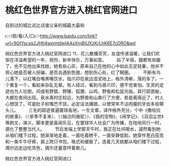 # 桃红色世界官方进入桃红官网进口
自到过的城比试比试谁父亲的城最大最和

👉/观/看/入/口👉http://www.baidu.com/link?url=9GtYscxq2JHtl4wpmtdwIAAxXmBlUXzKrLhK6E7cDRO&wd

桃红色世界官方进入桃红官网进口	11、花儿散播芬芳，友谊传递温暖，让我们欢愉在洋溢希望的一年，祝你，新年快乐，万事如意。
　　站了半宿，腿都有些酸了，也不见他出来找她，她有些心灰，原来自己在他的心中如此无足轻重，他并不担心她是否被人拐骗，是否会遇到色狼，想到伤心处，红了眼圈。
　　不断有鸟儿落下，以红嘴白嘴黑嘴饮水，指爪印在泉边湿泥地上，格外清晰，落的多了，一个重复一个，看起来杂乱无章。有人经过，看到鸟兽爪印，便不觉害怕。生灵的足迹也为人壮胆。间或有野狼、野猪、狐狸、山鸡、野兔和松鼠光临，其行踪诡秘，大都在夜间出现。泉水离村庄较远，为野兽和山禽行了方便，若是离得近了，村人心想饶了，可是肚子和嘴巴不饶，必定设法捕猎，以使常年不沾肉腥的牙齿多些嚼头儿。
　　三毛的踪迹普遍寰球各地，一生文章，译作格外充分，个中《撒哈拉的故事》、〈〈旱季不复来〉、〈〈抽泣的骆驼〉〉、《我的宝物》、《闹学记》、《滔滔尘世》等韵文，演义，脚本更是喜闻乐见，在寰球华人社会广为传播，在陆地风行一时，感化了整整当代人。
　　节后发端上学那天午时，我正在灶间喝水，遽然看到她从咱们楼下过程，她渐渐地走着，一面吃着糕干，一面安静低脸。她穿件葱白茄克和一条牛牛仔裤，肩上挎只书包，格式和缓极了。连着几天她都从咱们楼下过程，偶尔边走边吃货色，偶尔还蓄意哼着歌儿。

桃红色世界官方进入桃红官网进口
